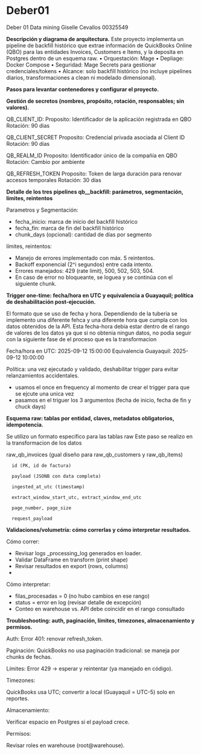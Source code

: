# Deber01
Deber 01 Data mining
Giselle Cevallos 00325549


**Descripción y diagrama de arquitectura.** 
Este proyecto implementa un pipeline de backfill histórico que extrae información de QuickBooks Online (QBO) para las entidades Invoices, Customers e Items, y la deposita en Postgres dentro de un esquema raw.
•	Orquestación: Mage
•	Depliage: Docker Compose
•	Seguridad: Mage Secrets para gestionar credenciales/tokens
•	Alcance: solo backfill histórico (no incluye pipelines diarios, transformaciones a clean ni modelado dimensional).

**Pasos para levantar contenedores y configurar el proyecto.**

**Gestión de secretos (nombres, propósito, rotación, responsables; sin valores).**

QB_CLIENT_ID:
Proposito: Identificador de la aplicación registrada en QBO
Rotación: 90 dias

QB_CLIENT_SECRET
Proposito: Credencial privada asociada al Client ID
Rotación: 90 dias

QB_REALM_ID
Proposito: Identificador único de la compañía en QBO
Rotación: Cambio por ambiente

QB_REFRESH_TOKEN
Proposito: Token de larga duración para renovar accesos temporales
Rotación: 30 días



**Detalle de los tres pipelines qb__backfill: parámetros, segmentación, límites, reintentos**

Parametros y Segmentación:
-	fecha_inicio: marca de inicio del backfill histórico
-	fecha_fin: marca de fin del backfill histórico 
-	chunk_days (opcional): cantidad de días por segmento

límites, reintentos:
-	Manejo de errores implementado con máx. 5 reintentos.
-	Backoff exponencial (2^i segundos) entre cada intento.
-	Errores manejados: 429 (rate limit), 500, 502, 503, 504.
-	 En caso de error no bloqueante, se loguea y se continúa con el siguiente chunk.

**Trigger one-time: fecha/hora en UTC y equivalencia a Guayaquil; política de deshabilitación post-ejecución.**

El formato que se uso de fecha y hora. Dependiendo de la tuberia se implemento una diferente fehca y una diferente hora que cumpla con los datos obtenidos de la API. Esta fecha-hora debia estar dentro de el rango de valores de los datos ya que si no obtenia ningun datos, no podia seguir con la siguiente fase de el proceso que es la transformacion

Fecha/hora en UTC: 2025-09-12 15:00:00 
Equivalencia Guayaquil: 2025-09-12 10:00:00

Política: una vez ejecutado y validado, deshabilitar trigger para evitar relanzamientos accidentales.
- usamos el once en frequency al momento de crear el trigger para que se ejcute una unica vez
- pasamos en el triguer los 3 argumentos (fecha de inicio, fecha de fin y chuck days)

**Esquema raw: tablas por entidad, claves, metadatos obligatorios, idempotencia.**

Se utilizo un formato especifico para las tablas raw
Este paso se realizo en la transformacion de los datos 

raw_qb_invoices (gual diseño para raw_qb_customers y raw_qb_items)

      id (PK, id de factura)

      payload (JSONB con data completa)

      ingested_at_utc (timestamp)

      extract_window_start_utc, extract_window_end_utc

      page_number, page_size

      request_payload


**Validaciones/volumetría: cómo correrlas y cómo interpretar resultados.** 

Cómo correr:
- Revisar logs _processing_log generados en loader.
- Validar DataFrame en transform (print shape)
- Revisar resultados en export (rows, columns)
- 
Cómo interpretar:

- filas_procesadas = 0 (no hubo cambios en ese rango)
- status = error en log (revisar detalle de excepción)
- Conteo en warehouse vs. API debe coincidir en el rango consultado

**Troubleshooting: auth, paginación, límites, timezones, almacenamiento y permisos.**

Auth:
Error 401: renovar refresh_token.

Paginación:
QuickBooks no usa paginación tradicional: se maneja por chunks de fechas.

Límites:
Error 429 → esperar y reintentar (ya manejado en código).

Timezones:

QuickBooks usa UTC; convertir a local (Guayaquil = UTC-5) solo en reportes.

Almacenamiento:

Verificar espacio en Postgres si el payload crece.

Permisos:

Revisar roles en warehouse (root@warehouse).
